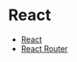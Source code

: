 # React

- [React](./react/README.md)
- [React Router](./router/README.md)

<!-- - [TypeScript]() -->
<!-- - [Redux]() -->
<!-- - [Next.js]() -->
